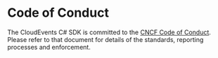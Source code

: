 # Code of Conduct

The CloudEvents C# SDK is committed to the [CNCF Code of
Conduct](https://github.com/cncf/foundation/blob/main/code-of-conduct.md).
Please refer to that document for details of the standards, reporting processes and
enforcement.
